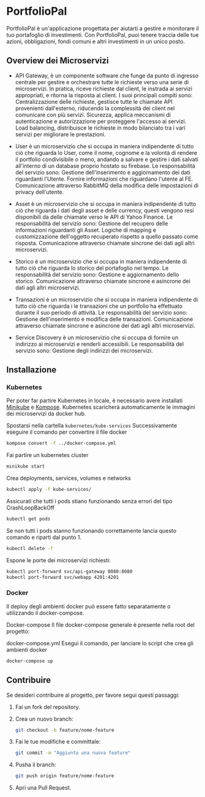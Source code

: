 # PortfolioPal

PortfolioPal è un'applicazione progettata per aiutarti a gestire e monitorare il tuo portafoglio di investimenti. Con PortfolioPal, puoi tenere traccia delle tue azioni, obbligazioni, fondi comuni e altri investimenti in un unico posto.

## Overview dei Microservizi
- API Gateway, è un componente software che funge da punto di ingresso centrale per gestire e orchestrare tutte le richieste verso una serie di microservizi. In pratica, riceve richieste dal client, le instrada ai servizi appropriati, e ritorna la risposta al client.
I suoi principali compiti sono:
Centralizzazione delle richieste, gestisce tutte le chiamate API provenienti dall'esterno, riducendo la complessità dei client nel comunicare con più servizi.
Sicurezza, applica meccanismi di autenticazione e autorizzazione per proteggere l'accesso ai servizi.
Load balancing, distribuisce le richieste in modo bilanciato tra i vari servizi per migliorare le prestazioni.

- User è un microservizio che si occupa in maniera indipendente di tutto ciò che riguarda lo User, come il nome, cognome e la volontà di rendere il portfolio condivisibile o meno, andando a salvare e gestire i dati salvati all'interno di un database proprio hostato su firebase.
Le responsabilità del servizio sono:
Gestione dell'inserimento e aggiornamento dei dati riguardanti l'Utente.
Fornire informazioni che riguardano l'utente al FE.
Comunicazione attraverso RabbitMQ della modifica delle impostazioni di privacy dell'utente.

- Asset è un microservizio che si occupa in maniera indipendente di tutto ciò che riguarda i dati degli asset e delle currency, questi vengono resi disponibili da delle chiamate verso le API di Yahoo Finance.
Le responsabilità del servizio sono:
Gestione del recupero delle informazioni riguardanti gli Asset.
Logiche di mapping e customizzazione dell'oggetto recuperato rispetto a quello passato come risposta.
Comunicazione attraverso chiamate sincrone dei dati agli altri microservizi.

- Storico è un microservizio che si occupa in maniera indipendente di tutto ciò che riguarda lo storico del portafoglio nel tempo.
Le responsabilità del servizio sono:
Gestione e aggiornamento dello storico.
Comunicazione attraverso chiamate sincrone e asincrone dei dati agli altri microservizi.

- Transazioni è un microservizio che si occupa in maniera indipendente di tutto ciò che riguarda i le transazioni che un portfolio ha effettuato durante il suo periodo di attività.
Le responsabilità del servizio sono:
Gestione dell'inserimento e modifica delle transazioni.
Comunicazione attraverso chiamate sincrone e asincrone dei dati agli altri microservizi.

- Service Discovery è un microservizio che si occupa di fornire un indirizzo ai microservizi e renderli accessibili.
Le responsabilità del servizio sono:
Gestione degli indirizzi dei microservizi.

## Installazione

### Kubernetes
Per poter far partire Kubernetes in locale, è necessario avere installati [Minikube](https://minikube.sigs.k8s.io/docs/start/?arch=%2Flinux%2Fx86-64%2Fstable%2Fbinary+download) e [Kompose](https://kompose.io/installation/).
Kubernetes scaricherà automaticamente le immagini dei microservizi da docker hub.

Spostarsi nella cartella ```kubernetes/kube-services``` Successivamente eseguire il comando per convertire il file docker
```bash
kompose convert -f ../docker-compose.yml
```

Fai partire un kubernetes cluster
```bash
minikube start
```
Crea deployments, services, volumes e networks
```bash
kubectl apply -f kube-services/
```
Assicurati che tutti i pods stiano funzionando senza errori del tipo CrashLoopBackOff
```bash
kubectl get pods
```
Se non tutti i pods stanno funzionando correttamente lancia questo comando e riparti dal punto 1.
``` bash
kubectl delete -f
```
Espone le porte dei microservizi richiesti:
```bash
kubectl port-forward svc/api-gateway 8080:8080
kubectl port-forward svc/webapp 4201:4201
```

### Docker
Il deploy degli ambienti docker può essere fatto separatamente o utilizzando il docker-compose.

Docker-compose
Il file docker-compose generale è presente nella root del progetto:

docker-compose.yml
Esegui il comando, per lanciare lo script che crea gli ambienti docker
```bash
docker-compose up
```
## Contribuire

Se desideri contribuire al progetto, per favore segui questi passaggi:

1. Fai un fork del repository.
2. Crea un nuovo branch:
    ```bash
    git checkout -b feature/nome-feature
    ```
    
3. Fai le tue modifiche e committale:
    ``` bash
    git commit -m "Aggiunta una nuova feature"
    ```
    
4. Pusha il branch:
    ``` bash
    git push origin feature/nome-feature
    ```
    
5. Apri una Pull Request.


